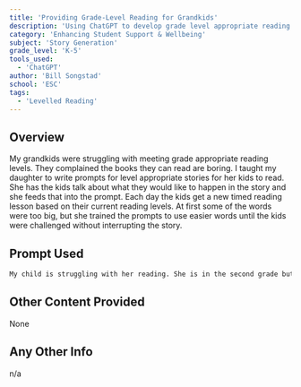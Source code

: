 ```yaml
---
title: 'Providing Grade-Level Reading for Grandkids'
description: 'Using ChatGPT to develop grade level appropriate reading stories.'
category: 'Enhancing Student Support & Wellbeing'
subject: 'Story Generation'
grade_level: 'K-5'
tools_used:
  - 'ChatGPT'
author: 'Bill Songstad'
school: 'ESC'
tags:
  - 'Levelled Reading'
---
```


## Overview

My grandkids were struggling with meeting grade appropriate reading levels. They complained the books they can read are boring. I taught my daughter to write prompts for level appropriate stories for her kids to read. She has the kids talk about what they would like to happen in the story and she feeds that into the prompt. Each day the kids get a new timed reading lesson based on their current reading levels. At first some of the words were too big, but she trained the prompts to use easier words until the kids were challenged without interrupting the story.

## Prompt Used

```md
My child is struggling with her reading. She is in the second grade but not able to read at a second grade level. Will you write a 15 minute story about a little girl with blue hair and her pet unicorn? They both like to eat candy. The story should use sentence structure and vocabulary for a 1st grader learning to read.
```

## Other Content Provided

None

## Any Other Info

n/a
